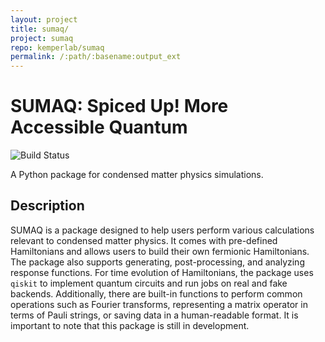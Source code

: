 ```yaml
---
layout: project
title: sumaq/
project: sumaq
repo: kemperlab/sumaq
permalink: /:path/:basename:output_ext
---
```


# $\text{SUMA}\mathrm{Q}$: Spiced Up! More Accessible Quantum

![Build Status](https://img.shields.io/github/actions/workflow/status/kemperlab/sumaq/test.yml?style=for-the-badge)

A Python package for condensed matter physics simulations.

## Description

$\text{SUMA}\mathrm{Q}$ is a package designed to help users perform various calculations relevant to condensed matter physics. It comes with pre-defined Hamiltonians and allows users to build their own fermionic Hamiltonians. The package also supports generating, post-processing, and analyzing response functions. For time evolution of Hamiltonians, the package uses `qiskit` to implement quantum circuits and run jobs on real and fake backends. Additionally, there are built-in functions to perform common operations such as Fourier transforms, representing a matrix operator in terms of Pauli strings, or saving data in a human-readable format. It is important to note that this package is still in development.
